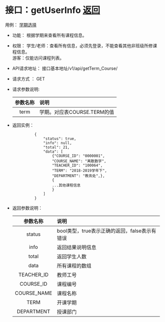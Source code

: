 ﻿﻿<!-- markdownlint-disable MD033-->
<!-- 禁止MD033类型的警告 https://www.npmjs.com/package/markdownlint -->

# 接口：getUserInfo  [返回](../README.md)
用例： [学期选择](../用例/getTerm_Course.md)

- 功能：
    根据学期来查看所有课程信息。
    
- 权限：
    学生/老师：查看所有信息，必须先登录，不能查看其他非班级所修课程信息。    
    游客：仅能访问课程列表。
- API请求地址： 
    接口基本地址/v1/api/getTerm_Course/<term>

- 请求方式 ：
    GET
      
- 请求参数说明:        

  |参数名称|说明|
  |:---------:|:--------------------------------------------------------|      
  |term|学期。对应表COURSE.TERM的值|
  
- 返回实例：

                {
                    "status": true,
                    "info": null,
                    "total": 21,
                    "data": [
                        {"COURSE_ID": "0000001",
                        "COURSE_NAME": "离散数学",
                        "TEACHER_ID": "100064",
                        "TERM": "2018-2019学年下",
                        "DEPARTMENT": "教务处",},
                        {
                        ...其他课程信息
                        }
                    ]
                }
 
- 返回参数说明：

  |参数名称|说明|
  |:---------:|:--------------------------------------------------------|
  |status|bool类型，true表示正确的返回，false表示有错误|
  |info|返回结果说明信息|
  |total|返回学生人数|
  |data|所有课程的数组|
  |TEACHER_ID|教师工号|
  |COURSE_ID|课程编号|
  |COURSE_NAME|课程名称|
  |TERM|开课学期|
  |DEPARTMENT|授课部门|

